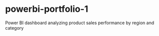 # powerbi-portfolio-1
Power BI dashboard analyzing product sales performance by region and category
